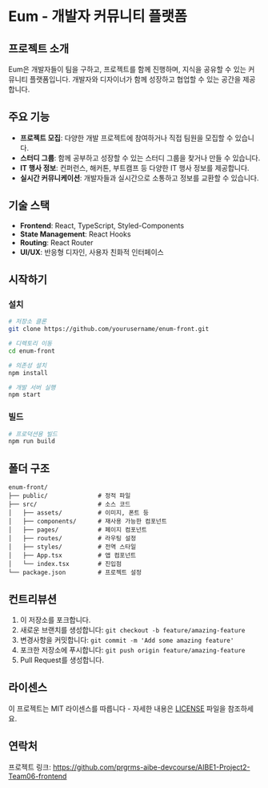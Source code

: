 # Eum - 개발자 커뮤니티 플랫폼

## 프로젝트 소개

Eum은 개발자들이 팀을 구하고, 프로젝트를 함께 진행하며, 지식을 공유할 수 있는 커뮤니티 플랫폼입니다. 개발자와 디자이너가 함께 성장하고 협업할 수 있는 공간을 제공합니다.

## 주요 기능

- **프로젝트 모집**: 다양한 개발 프로젝트에 참여하거나 직접 팀원을 모집할 수 있습니다.
- **스터디 그룹**: 함께 공부하고 성장할 수 있는 스터디 그룹을 찾거나 만들 수 있습니다.
- **IT 행사 정보**: 컨퍼런스, 해커톤, 부트캠프 등 다양한 IT 행사 정보를 제공합니다.
- **실시간 커뮤니케이션**: 개발자들과 실시간으로 소통하고 정보를 교환할 수 있습니다.

## 기술 스택

- **Frontend**: React, TypeScript, Styled-Components
- **State Management**: React Hooks
- **Routing**: React Router
- **UI/UX**: 반응형 디자인, 사용자 친화적 인터페이스

## 시작하기

### 설치

```bash
# 저장소 클론
git clone https://github.com/yourusername/enum-front.git

# 디렉토리 이동
cd enum-front

# 의존성 설치
npm install

# 개발 서버 실행
npm start
```

### 빌드

```bash
# 프로덕션용 빌드
npm run build
```

## 폴더 구조

```
enum-front/
├── public/              # 정적 파일
├── src/                 # 소스 코드
│   ├── assets/          # 이미지, 폰트 등
│   ├── components/      # 재사용 가능한 컴포넌트
│   ├── pages/           # 페이지 컴포넌트
│   ├── routes/          # 라우팅 설정
│   ├── styles/          # 전역 스타일
│   ├── App.tsx          # 앱 컴포넌트
│   └── index.tsx        # 진입점
└── package.json         # 프로젝트 설정
```

## 컨트리뷰션

1. 이 저장소를 포크합니다.
2. 새로운 브랜치를 생성합니다: `git checkout -b feature/amazing-feature`
3. 변경사항을 커밋합니다: `git commit -m 'Add some amazing feature'`
4. 포크한 저장소에 푸시합니다: `git push origin feature/amazing-feature`
5. Pull Request를 생성합니다.

## 라이센스

이 프로젝트는 MIT 라이센스를 따릅니다 - 자세한 내용은 [LICENSE](LICENSE) 파일을 참조하세요.

## 연락처

프로젝트 링크: https://github.com/prgrms-aibe-devcourse/AIBE1-Project2-Team06-frontend
